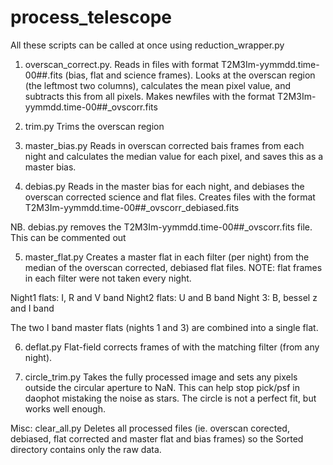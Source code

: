# process_telescope


All these scripts can be called at once using reduction_wrapper.py

1. overscan_correct.py.
Reads in files with format T2M3Im-yymmdd.time-00##.fits (bias, flat and science frames).
Looks at the overscan region (the leftmost two columns), calculates the mean pixel value, and subtracts this from all pixels. 
Makes newfiles with the format T2M3Im-yymmdd.time-00##_ovscorr.fits


2. trim.py
Trims the overscan region


3. master_bias.py
Reads in overscan corrected bais frames from each night and calculates the median value for each pixel, and saves this as a master bias. 


4. debias.py
Reads in the master bias for each night, and debiases the overscan corrected science and flat files.
Creates files with the format T2M3Im-yymmdd.time-00##_ovscorr_debiased.fits

NB. debias.py removes the T2M3Im-yymmdd.time-00##_ovscorr.fits file. This can be commented out


5. master_flat.py
Creates a master flat in each filter (per night) from the median of the overscan corrected, debiased flat files. NOTE: flat frames in each filter were not taken every night.

Night1 flats: I, R and V band
Night2 flats: U and B band
Night 3: B, bessel z and I band

The two I band master flats (nights 1 and 3) are combined into a single flat.


6. deflat.py
Flat-field corrects frames of with the matching filter (from any night). 


7. circle_trim.py
Takes the fully processed image and sets any pixels outside the circular aperture to NaN. This can help stop pick/psf in daophot mistaking the noise as stars. The circle is not a perfect fit, but works well enough.



Misc: clear_all.py
Deletes all processed files (ie. overscan corected, debiased, flat corrected and master flat and bias frames) so the Sorted directory contains only the raw data.
